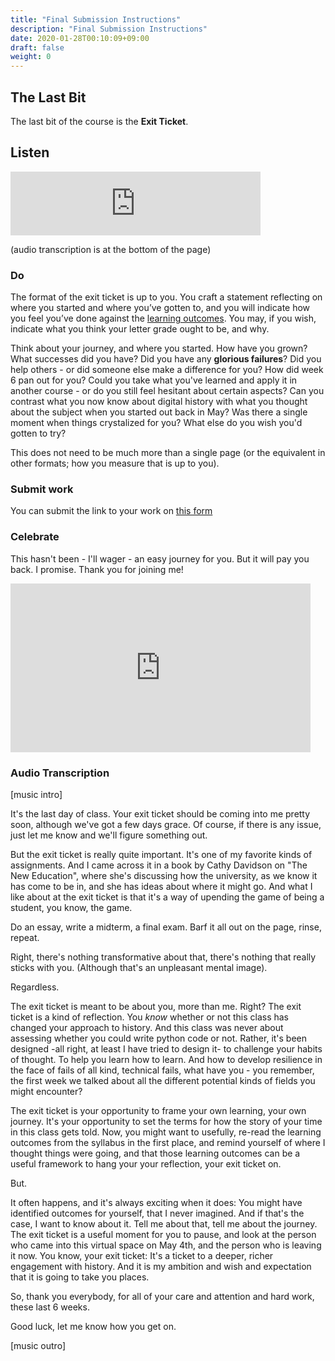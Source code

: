 ```yaml
---
title: "Final Submission Instructions"
description: "Final Submission Instructions"
date: 2020-01-28T00:10:09+09:00
draft: false
weight: 0
---
```


## The Last Bit

The last bit of the course is the **Exit Ticket**.

## Listen

<iframe src="https://anchor.fm/hist3814o/embed/episodes/The-Exit-Ticket-ed31cm" height="102px" width="400px" frameborder="0" scrolling="no"></iframe>

(audio transcription is at the bottom of the page)

### Do

The format of the exit ticket is up to you. You craft a statement reflecting on where you started and where you’ve gotten to, and you will indicate how you feel you’ve done against the [learning outcomes](https://craftingdh.netlify.com/docs/2-learning-outcomes). You may, if you wish, indicate what you think your letter grade ought to be, and why.

Think about your journey, and where you started. How have you grown? What successes did you have? Did you have any **glorious failures**? Did you help others - or did someone else make a difference for you? How did week 6 pan out for you? Could you take what you've learned and apply it in another course - or do you still feel hesitant about certain aspects? Can you contrast what you now know about digital history with what you thought about the subject when you started out back in May? Was there a single moment when things crystalized for you? What else do you wish you'd gotten to try?

This does not need to be much more than a single page (or the equivalent in other formats; how you measure that is up to you).

### Submit work

You can submit the link to your work on [this form](https://docs.google.com/forms/d/e/1FAIpQLSc3iURU-J6usI6994Hm9MkBsIViOEbnoIyqtxhmhXbFW8raAw/viewform?usp=sf_link)

### Celebrate

This hasn't been - I'll wager - an easy journey for you. But it will pay you back. I promise. Thank you for joining me!

<iframe src="https://giphy.com/embed/4GY3ljn0SuvrpvxIck" width="480" height="270" frameBorder="0" class="giphy-embed" allowFullScreen></iframe>

### Audio Transcription

[music intro]

It's the last day of class. Your exit ticket should be coming into me pretty soon, although we've got a few days grace. Of course, if there is any issue, just let me know and we'll figure something out.

But the exit ticket is really quite important. It's one of my favorite kinds of assignments. And I came across it in a book by Cathy Davidson on "The New Education", where she's discussing how the university, as we know it has come to be in, and she has ideas about where it might go. And what I like about at the exit ticket is that it's a way of upending the game of being a student, you know, the game.

Do an essay, write a midterm, a final exam. Barf it all out on the page, rinse, repeat.

Right, there's nothing transformative about that, there's nothing that really sticks with you. (Although that's an unpleasant mental image).

Regardless.

The exit ticket is meant to be about you, more than me. Right? The exit ticket is a kind of reflection. You _know_ whether or not this class has changed your approach to history. And this class was never about assessing whether you could write python code or not. Rather, it's been designed -all right, at least I have tried to design it- to challenge your habits of thought. To help you learn how to learn. And how to develop resilience in the face of fails of all kind, technical fails, what have you - you remember, the first week we talked about all the different potential kinds of fields you might encounter?

The exit ticket is your opportunity to frame your own learning, your own journey. It's your opportunity to set the terms for how the story of your time in this class gets told. Now, you might want to usefully, re-read the learning outcomes from the syllabus in the first place, and remind yourself of where I thought things were going, and that those learning outcomes can be a useful framework to hang your your reflection, your exit ticket on.

But.

It often happens, and it's always exciting when it does: You might have identified outcomes for yourself, that I never imagined. And if that's the case, I want to know about it. Tell me about that, tell me about the journey. The exit ticket is a useful moment for you to pause, and look at the person who came into this virtual space on May 4th, and the person who is leaving it now. You know, your exit ticket: It's a ticket to a deeper, richer engagement with history. And it is my ambition and wish and expectation that it is going to take you places.

So, thank you everybody, for all of your care and attention and hard work, these last 6 weeks.

Good luck, let me know how you get on.

[music outro]
